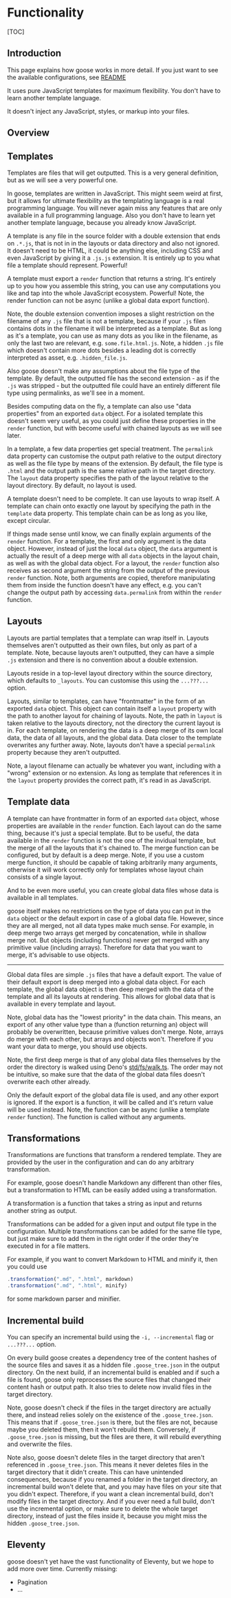 # Functionality

[TOC]


<!-- todo: finish -->

## Introduction

This page explains how goose works in more detail. If you just want to see the available configurations, see [README](./README.md)


It uses pure JavaScript templates for maximum flexibility. You don't have to learn another template language.

It doesn't inject any JavaScript, styles, or markup into your files.


## Overview

<!-- 


layout / data directory: must be in top level of source folder, can use ignoredFilename
 -->

## Templates

Templates are files that will get outputted. This is a very general definition, but as we will see a very powerful one.

In goose, templates are written in JavaScript. This might seem weird at first, but it allows for ultimate flexibility as the templating language is a real programming language. You will never again miss any features that are only available in a full programming language. Also you don't have to learn yet another template language, because you already know JavaScript.

A template is any file in the source folder with a double extension that ends on `.*.js`, that is not in in the layouts or data directory and also not ignored. It doesn't need to be HTML, it could be anything else, including CSS and even JavaScript by giving it a `.js.js` extension. It is entirely up to you what file a template should represent. Powerful!

A template must export a `render` function that returns a string. It's entirely up to you how you assemble this string, you can use any computations you like and tap into the whole JavaScript ecosystem. Powerful! Note, the render function can not be async (unlike a global data export function).

Note, the double extension convention imposes a slight restriction on the filename of any `.js` file that is not a template, because if your `.js` filen contains dots in the filename it will be interpreted as a template. But as long as it's a template, you can use as many dots as you like in the filename, as only the last two are relevant, e.g. `some.file.html.js`. Note, a hidden `.js` file which doesn't contain more dots besides a leading dot is correctly interpreted as asset, e.g. `.hidden_file.js`.

Also goose doesn't make any assumptions about the file type of the template. By default, the outputted file has the second extension - as if the `.js` was stripped - but the outputted file could have an entirely different file type using permalinks, as we'll see in a moment.

Besides computing data on the fly, a template can also use "data properties" from an exported `data` object. For a isolated template this doesn't seem very useful, as you could just define these properties in the `render` function, but with become useful with chained layouts as we will see later.

In a template, a few data properties get special treatment. The `permalink` data property can customise the output path relative to the output directory as well as the file type by means of the extension. By default, the file type is `.html` and the output path is the same relative path in the target directory. The `layout` data property specifies the path of the layout relative to the layout directory. By default, no layout is used.

<!-- NO? YES? Both special properties are still part of the data object. -->

A template doesn't need to be complete. It can use layouts to wrap itself. A template can chain onto exactly one layout by specifying the path in the `template` data property. This template chain can be as long as you like, except circular.

If things made sense until know, we can finally explain arguments of the `render` function. For a template, the first and only argument is the data object. However, instead of just the local `data` object, the `data` argument is actually the result of a deep merge with all `data` objects in the layout chain, as well as with the global data object. For a layout, the `render` function also receives as second argument the string from the output of the previous `render` function. Note, both arguments are copied, therefore manipulating them from inside the function doesn't have any effect, e.g. you can't change the output path by accessing `data.permalink` from within the `render` function.

<!-- todo: check if there are editor extensions to format languages inside template strings -->


## Layouts

Layouts are partial templates that a template can wrap itself in. Layouts themselves aren't outputted as their own files, but only as part of a template. Note, because layouts aren't outputted, they can have a simple `.js` extension and there is no convention about a double extension.

<!-- ToDo: actually can be with any extension, is just read as JavaScript ?! -->

Layouts reside in a top-level layout directory within the source directory, which defaults to `_layouts`. You can customise this using the `...???...` option.

Layouts, similar to templates, can have "frontmatter" in the form of an exported `data` object. This object can contain itself a `layout` property with the path to another layout for chaining of layouts. Note, the path in `layout` is taken relative to the layouts directory, not the directory the current layout is in. For each template, on rendering the data is a deep merge of its own local data, the data of all layouts, and the global data. Data closer to the template overwrites any further away. Note, layouts don't have a special `permalink` property because they aren't outputted.

Note, a layout filename can actually be whatever you want, including with a "wrong" extension or no extension. As long as template that references it in the `layout` property provides the correct path, it's read in as JavaScript.



## Template data

<!-- todo: use template data, subset is global data -->
<!-- todo: finish  -->

A template can have frontmatter in form of an exported `data` object, whose properties are available in the `render` function. Each layout can do the same thing, because it's just a special template. But to be useful, the data available in the `render` function is not the one of the invidual template, but the merge of all the layouts that it's chained to. The merge function can be configured, but by default is a deep merge. Note, if you use a custom merge function, it should be capable of taking arbitrarily many arguments, otherwise it will work correctly only for templates whose layout chain consists of a single layout.

<!-- todo: insert global data file  -->

And to be even more useful, you can create global data files whose data is available in all templates.

goose itself makes no restrictions on the type of data you can put in the `data` object or the default export in case of a global data file. However, since they are all merged, not all data types make much sense. For example, in deep merge two arrays get merged by concatenation, while in shallow merge not. But objects (including functions) never get merged with any primitive value (including arrays). Therefore for data that you want to merge, it's advisable to use objects.

---

Global data files are simple `.js` files that have a default export. The value of their default export is deep merged into a global data object. For each template, the global data object is then deep merged with the data of the template and all its layouts at rendering. This allows for global data that is available in every template and layout.

Note, global data has the "lowest priority" in the data chain. This means, an export of any other value type than a (function returning an) object will probably be overwritten, because primitive values don't merge. Note, arrays do merge with each other, but arrays and objects won't. Therefore if you want your data to merge, you should use objects.

Note, the first deep merge is that of any global data files themselves by the order the directory is walked using Deno's [std/fs/walk.ts](https://deno.land/std/fs/walk.ts). The order may not be intuitive, so make sure that the data of the global data files doesn't overwrite each other already.

Only the default export of the global data file is used, and any other export is ignored. If the export is a function, it will be called and it's return value will be used instead. Note, the function can be async (unlike a template `render` function). The function is called without any arguments.



## Transformations

Transformations are functions that transform a rendered template. They are provided by the user in the configuration and can do any arbitrary transformation.

For example, goose doesn't handle Markdown any different than other files, but a transformation to HTML can be easily added using a transformation.

A transformation is a function that takes a string as input and returns another string as output.

Transformations can be added for a given input and output file type in the configuration. Multiple transformations can be added for the same file type, but just make sure to add them in the right order if the order they're executed in for a file matters.

For example, if you want to convert Markdown to HTML and minify it, then you could use

```javascript
.transformation(".md", ".html", markdown)
.transformation(".md", ".html", minify)
```

for some markdown parser and minifier.



## Incremental build

You can specify an incremental build using the `-i, --incremental` flag or `...???...` option.

On every build goose creates a dependency tree of the content hashes of the source files and saves it as a hidden file `.goose_tree.json` in the output directory. On the next build, if an incremental build is enabled and if such a file is found, goose only reprocesses the source files that changed their content hash or output path. It also tries to delete now invalid files in the target directory.

Note, goose doesn't check if the files in the target directory are actually there, and instead relies solely on the existence of the `.goose_tree.json`. This means that if `.goose_tree.json` is there, but the files are not, because maybe you deleted them, then it won't rebuild them. Conversely, if `.goose_tree.json` is missing, but the files are there, it will rebuild everything and overwrite the files.

Note also, goose doesn't delete files in the target directory that aren't referenced in `.goose_tree.json`. This means it never deletes files in the target directory that it didn't create. This can have unintended consequences, because if you renamed a folder in the target directory, an incremental build won't delete that, and you may have files on your site that you didn't expect. Therefore, if you want a clean incremental build, don't modify files in the target directory. And if you ever need a full build, don't use the incremental option, or make sure to delete the whole target directory, instead of just the files inside it, because you might miss the hidden `.goose_tree.json`.

## Eleventy

goose doesn't yet have the vast functionality of Eleventy, but we hope to add more over time. Currently missing:

- Pagination
- ...